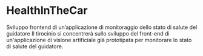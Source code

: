 # HealthInTheCar
Sviluppo frontend di un’applicazione di monitoraggio dello stato di salute del guidatore Il tirocinio si concentrerà sullo sviluppo del front-end di un'applicazione di visione artificiale già prototipata per monitorare lo stato di salute del guidatore.
